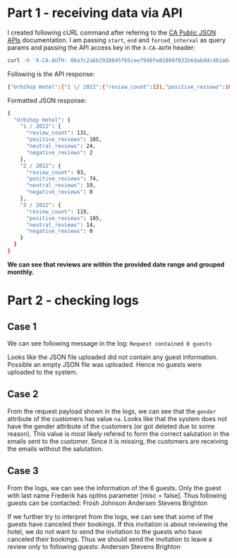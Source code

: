 # Part 1 - receiving data via API

I created following cURL command after refering to the [CA Public JSON APIs](https://customer-alliance.atlassian.net/wiki/spaces/CAA/pages/2620293196/JSON+API+endpoints) documentation. I am passing `start`, `end` and `forced_interval` as query params and passing the API access key in the `X-CA-AUTH` header:

```bash
curl -H 'X-CA-AUTH: 06a7c2a6b2928845f65cee79d8fe01804f032b6dab4dc4b1a648ac7c92651fc3' 'https://api.customer-alliance.com/statistics/v1/reviews-over-time.json?start=2022-01-01&end=2022-03-31&forced_interval=months'
```

Following is the API response:
```bash
{"Urbihop Hotel":{"1 \/ 2022":{"review_count":131,"positive_reviews":105,"neutral_reviews":24,"negative_reviews":2},"2 \/ 2022":{"review_count":93,"positive_reviews":74,"neutral_reviews":19,"negative_reviews":0},"3 \/ 2022":{"review_count":119,"positive_reviews":105,"neutral_reviews":14,"negative_reviews":0}}}
```

Formatted JSON response:
```bash
{
  "Urbihop Hotel": {
    "1 / 2022": {
      "review_count": 131,
      "positive_reviews": 105,
      "neutral_reviews": 24,
      "negative_reviews": 2
    },
    "2 / 2022": {
      "review_count": 93,
      "positive_reviews": 74,
      "neutral_reviews": 19,
      "negative_reviews": 0
    },
    "3 / 2022": {
      "review_count": 119,
      "positive_reviews": 105,
      "neutral_reviews": 14,
      "negative_reviews": 0
    }
  }
}
```

**We can see that reviews are within the provided date range and grouped monthly.**

# Part 2 - checking logs

## Case 1

We can see following message in the log:
`Request contained 0 guests`

Looks like the JSON file uploaded did not contain any guest information. Possible an empty JSON file was uploaded. Hence no guests were uploaded to the system.

## Case 2

From the request payload shown in the logs, we can see that the `gender` attribute of the customers has value `na`. Looks like that the system does not have the gender attribute of the customers (or got deleted due to some reason). This value is most likely refered to form the correct salutation in the emails sent to the customer. Since it is missing, the customers are receiving the emails without the salutation.

## Case 3

From the logs, we can see the information of the 6 guests. Only the guest with last name Frederik has optIns parameter [misc = false]. Thus following guests can be contacted:
Frosh
Johnson
Andersen
Stevens
Brighton

If we further try to interpret from the logs, we can see that some of the guests have canceled their bookings. If this invitation is about reviewing the hotel, we do not want to send the invitation to the guests who have canceled their bookings. Thus we should send the invitation to leave a review only to following guests:
Andersen
Stevens
Brighton
